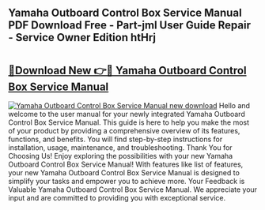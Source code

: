## Yamaha Outboard Control Box Service Manual PDF Download Free - Part-jml User Guide Repair - Service Owner Edition htHrj

# <h2><a href="http://bc4760.oget.top/?id=Yamaha+Outboard+Control+Box+Service+Manual">🔗Download New 👉🔴 Yamaha Outboard Control Box Service Manual</a></h2>

[![Yamaha Outboard Control Box Service Manual new download](https://i.imgur.com/5g1atiW.png)](http://bc4760.oget.top/?id=Yamaha+Outboard+Control+Box+Service+Manual)
Hello and welcome to the user manual for your newly integrated Yamaha Outboard Control Box Service Manual. This guide is here to help you make the most of your product by providing a comprehensive overview of its features, functions, and benefits. You will find step-by-step instructions for installation, usage, maintenance, and troubleshooting. Thank You for Choosing Us! Enjoy exploring the possibilities with your new Yamaha Outboard Control Box Service Manual! With features like list of features, your new Yamaha Outboard Control Box Service Manual is designed to simplify your tasks and empower you to achieve more. Your Feedback is Valuable Yamaha Outboard Control Box Service Manual. We appreciate your input and are committed to providing you with exceptional service.
